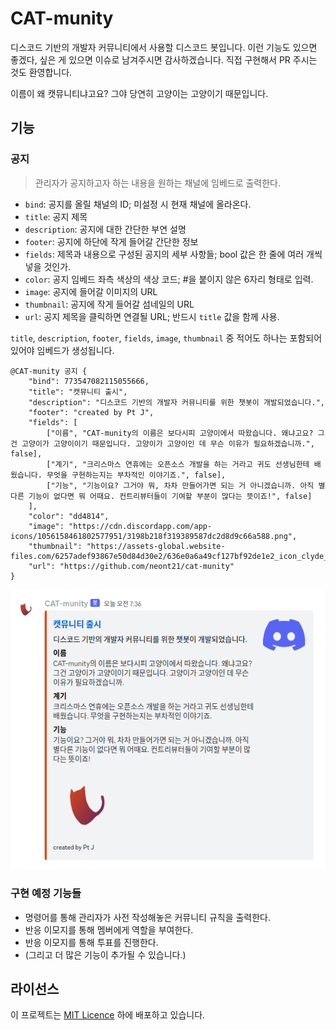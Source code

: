# CAT-munity

디스코드 기반의 개발자 커뮤니티에서 사용할 디스코드 봇입니다.
이런 기능도 있으면 좋겠다, 싶은 게 있으면 이슈로 남겨주시면 감사하겠습니다.
직접 구현해서 PR 주시는 것도 환영합니다.

이름이 왜 캣뮤니티냐고요?
그야 당연히 고양이는 고양이기 때문입니다.

## 기능

### 공지
 
> 관리자가 공지하고자 하는 내용을 원하는 채널에 임베드로 출력한다.

- `bind`: 공지를 올릴 채널의 ID; 미설정 시 현재 채널에 올라온다.
- `title`: 공지 제목
- `description`: 공지에 대한 간단한 부연 설명
- `footer`: 공지에 하단에 작게 들어갈 간단한 정보
- `fields`: 제목과 내용으로 구성된 공지의 세부 사항들; bool 값은 한 줄에 여러 개씩 넣을 것인가.
- `color`: 공지 임베드 좌측 색상의 색상 코드; #을 붙이지 않은 6자리 형태로 입력.
- `image`: 공지에 들어갈 이미지의 URL
- `thumbnail`: 공지에 작게 들어갈 섬네일의 URL
- `url`: 공지 제목을 클릭하면 연결될 URL; 반드시 `title` 값을 함께 사용.

`title`, `description`, `footer`, `fields`, `image`, `thumbnail` 중 적어도 하나는 포함되어 있어야 임베드가 생성됩니다.

```
@CAT-munity 공지 {
	"bind": 773547082115055666,
	"title": "캣뮤니티 출시",
	"description": "디스코드 기반의 개발자 커뮤니티를 위한 챗봇이 개발되었습니다.",
	"footer": "created by Pt J",
	"fields": [
		["이름", "CAT-munity의 이름은 보다시피 고양이에서 따왔습니다. 왜냐고요? 그건 고양이가 고양이이기 때문입니다. 고양이가 고양이인 데 무슨 이유가 필요하겠습니까.", false],
		["계기", "크리스마스 연휴에는 오픈소스 개발을 하는 거라고 귀도 선생님한테 배웠습니다. 무엇을 구현하는지는 부차적인 이야기죠.", false],
		["기능", "기능이요? 그거야 뭐, 차차 만들어가면 되는 거 아니겠습니까. 아직 별다른 기능이 없다면 뭐 어때요. 컨트리뷰터들이 기여할 부분이 많다는 뜻이죠!", false]
	],
	"color": "dd4814",
	"image": "https://cdn.discordapp.com/app-icons/1056158461802577951/3198b218f319389587dc2d8d9c66a588.png",
	"thumbnail": "https://assets-global.website-files.com/6257adef93867e50d84d30e2/636e0a6a49cf127bf92de1e2_icon_clyde_blurple_RGB.png",
	"url": "https://github.com/neont21/cat-munity"
}
```

![공지 명령어 예시](images/공지-명령어-예시.png)

### 구현 예정 기능들
- 명령어를 통해 관리자가 사전 작성해놓은 커뮤니티 규칙을 출력한다.
- 반응 이모지를 통해 멤버에게 역할을 부여한다.
- 반응 이모지를 통해 투표를 진행한다.
- (그리고 더 많은 기능이 추가될 수 있습니다.)

## 라이선스

이 프로젝트는 [MIT Licence](LICENSE) 하에 배포하고 있습니다.
